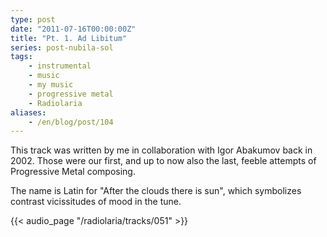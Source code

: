 ```yaml
---
type: post
date: "2011-07-16T00:00:00Z"
title: "Pt. 1. Ad Libitum"
series: post-nubila-sol
tags:
    - instrumental
    - music
    - my music
    - progressive metal
    - Radiolaria
aliases:
    - /en/blog/post/104
---
```


This track was written by me in collaboration with Igor Abakumov back in 2002. Those were our first, and up to now also the last, feeble attempts of Progressive Metal composing.

The name is Latin for "After the clouds there is sun", which symbolizes contrast vicissitudes of mood in the tune.

<!--more-->

{{< audio_page "/radiolaria/tracks/051" >}}
